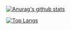 [![Anurag's github stats](https://github-readme-stats.vercel.app/api?username=gojutin&count_private=true&show_icons=true&include_all_commits=true)](https://github.com/anuraghazra/github-readme-stats)

[![Top Langs](https://github-readme-stats.vercel.app/api/top-langs/?username=gojutin&layout=compact)](https://github.com/anuraghazra/github-readme-stats)
